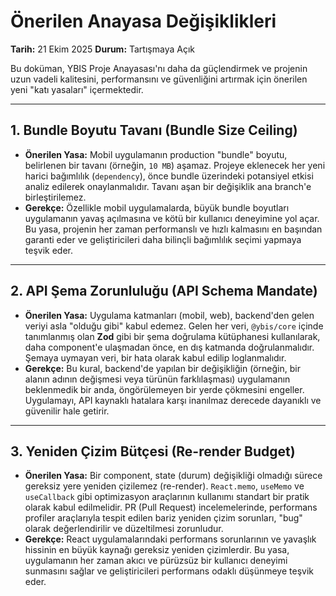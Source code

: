 # Önerilen Anayasa Değişiklikleri

**Tarih:** 21 Ekim 2025
**Durum:** Tartışmaya Açık

Bu doküman, YBIS Proje Anayasası'nı daha da güçlendirmek ve projenin uzun vadeli kalitesini, performansını ve güvenliğini artırmak için önerilen yeni "katı yasaları" içermektedir.

---

## 1. Bundle Boyutu Tavanı (Bundle Size Ceiling)

- **Önerilen Yasa:** Mobil uygulamanın production "bundle" boyutu, belirlenen bir tavanı (örneğin, `10 MB`) aşamaz. Projeye eklenecek her yeni harici bağımlılık (`dependency`), önce bundle üzerindeki potansiyel etkisi analiz edilerek onaylanmalıdır. Tavanı aşan bir değişiklik ana branch'e birleştirilemez.
- **Gerekçe:** Özellikle mobil uygulamalarda, büyük bundle boyutları uygulamanın yavaş açılmasına ve kötü bir kullanıcı deneyimine yol açar. Bu yasa, projenin her zaman performanslı ve hızlı kalmasını en başından garanti eder ve geliştiricileri daha bilinçli bağımlılık seçimi yapmaya teşvik eder.

---

## 2. API Şema Zorunluluğu (API Schema Mandate)

- **Önerilen Yasa:** Uygulama katmanları (mobil, web), backend'den gelen veriyi asla "olduğu gibi" kabul edemez. Gelen her veri, `@ybis/core` içinde tanımlanmış olan **Zod** gibi bir şema doğrulama kütüphanesi kullanılarak, daha component'e ulaşmadan önce, en dış katmanda doğrulanmalıdır. Şemaya uymayan veri, bir hata olarak kabul edilip loglanmalıdır.
- **Gerekçe:** Bu kural, backend'de yapılan bir değişikliğin (örneğin, bir alanın adının değişmesi veya türünün farklılaşması) uygulamanın beklenmedik bir anda, öngörülemeyen bir yerde çökmesini engeller. Uygulamayı, API kaynaklı hatalara karşı inanılmaz derecede dayanıklı ve güvenilir hale getirir.

---

## 3. Yeniden Çizim Bütçesi (Re-render Budget)

- **Önerilen Yasa:** Bir component, state (durum) değişikliği olmadığı sürece gereksiz yere yeniden çizilemez (re-render). `React.memo`, `useMemo` ve `useCallback` gibi optimizasyon araçlarının kullanımı standart bir pratik olarak kabul edilmelidir. PR (Pull Request) incelemelerinde, performans profiler araçlarıyla tespit edilen bariz yeniden çizim sorunları, "bug" olarak değerlendirilir ve düzeltilmesi zorunludur.
- **Gerekçe:** React uygulamalarındaki performans sorunlarının ve yavaşlık hissinin en büyük kaynağı gereksiz yeniden çizimlerdir. Bu yasa, uygulamanın her zaman akıcı ve pürüzsüz bir kullanıcı deneyimi sunmasını sağlar ve geliştiricileri performans odaklı düşünmeye teşvik eder.
